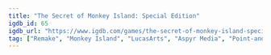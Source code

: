 ```yaml
---
title: "The Secret of Monkey Island: Special Edition"
igdb_id: 65
igdb_url: "https://www.igdb.com/games/the-secret-of-monkey-island-special-edition"
tag: ["Remake", "Monkey Island", "LucasArts", "Aspyr Media", "Point-and-click", "Puzzle", "Adventure", "Single player", "Side view", "Historical", "Comedy"]
---
```

